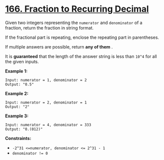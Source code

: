 # [166. Fraction to Recurring Decimal](https://leetcode.com/problems/fraction-to-recurring-decimal/description/)

Given two integers representing the `numerator` and `denominator` of a fraction, return the fraction in string format.

If the fractional part is repeating, enclose the repeating part in parentheses.

If multiple answers are possible, return **any of them** .

It is **guaranteed** that the length of the answer string is less than `10^4` for all the given inputs.

**Example 1:**

```
Input: numerator = 1, denominator = 2
Output: "0.5"
```

**Example 2:**

```
Input: numerator = 2, denominator = 1
Output: "2"
```

**Example 3:**

```
Input: numerator = 4, denominator = 333
Output: "0.(012)"
```

**Constraints:**

- `-2^31 <=numerator, denominator <= 2^31 - 1`
- `denominator != 0`
